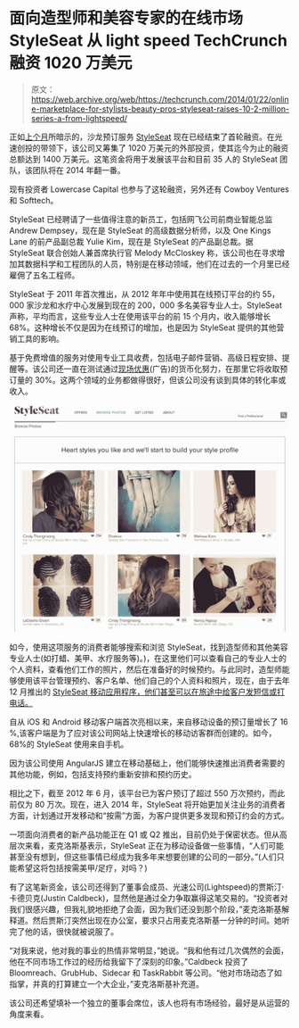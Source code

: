 # 面向造型师和美容专家的在线市场 StyleSeat 从 light speed TechCrunch 融资 1020 万美元

> 原文：<https://web.archive.org/web/https://techcrunch.com/2014/01/22/online-marketplace-for-stylists-beauty-pros-styleseat-raises-10-2-million-series-a-from-lightspeed/>

正如[上个月](https://web.archive.org/web/20221207073429/https://beta.techcrunch.com/2013/12/16/salon-booking-platform-styleseat-goes-mobile-ahead-of-upcoming-series-a/)所暗示的，沙龙预订服务 [StyleSeat](https://web.archive.org/web/20221207073429/https://www.styleseat.com/) 现在已经结束了首轮融资。在光速创投的带领下，该公司又筹集了 1020 万美元的外部投资，使其迄今为止的融资总额达到 1400 万美元。这笔资金将用于发展该平台和目前 35 人的 StyleSeat 团队，该团队将在 2014 年翻一番。

现有投资者 Lowercase Capital 也参与了这轮融资，另外还有 Cowboy Ventures 和 Softtech。

StyleSeat 已经聘请了一些值得注意的新员工，包括网飞公司前商业智能总监 Andrew Dempsey，现在是 StyleSeat 的高级数据分析师，以及 One Kings Lane 的前产品副总裁 Yulie Kim，现在是 StyleSeat 的产品副总裁。据 StyleSeat 联合创始人兼首席执行官 Melody McCloskey 称，该公司也在寻求增加其数据科学和工程团队的人员，特别是在移动领域，他们在过去的一个月里已经雇佣了五名工程师。

StyleSeat 于 2011 年首次推出，从 2012 年年中使用其在线预订平台的约 55，000 家沙龙和水疗中心发展到现在的 200，000 多名美容专业人士。StyleSeat 声称，平均而言，这些专业人士在使用该平台的前 15 个月内，收入能够增长 68%。这种增长不仅是因为在线预订的增加，也是因为 StyleSeat 提供的其他营销工具的影响。

基于免费增值的服务对使用专业工具收费，包括电子邮件营销、高级日程安排、提醒等。该公司还一直在测试通过[现场优惠](https://web.archive.org/web/20221207073429/https://beta.techcrunch.com/2012/06/29/salon-booking-service-styleseat-launches-offers-platform-to-pull-stylists-away-from-daily-deal-sites/)(广告)的货币化努力，在那里它将收取预订量的 30%。这两个领域的业务都做得很好，但该公司没有谈到具体的转化率或收入。

[![styleseat-photos](img/0add342bab6e6eb15776857acba243fd.png)](https://web.archive.org/web/20221207073429/https://beta.techcrunch.com/2014/01/22/online-marketplace-for-stylists-beauty-pros-styleseat-raises-10-2-million-series-a-from-lightspeed/styleseat-photos/)

如今，使用这项服务的消费者能够搜索和浏览 StyleSeat，找到造型师和其他美容专业人士(如打蜡、美甲、水疗服务等)。)，在这里他们可以查看自己的专业人士的个人资料，查看他们工作的照片，然后在准备好的时候预约。与此同时，造型师能够使用该平台管理预约、客户名单、他们自己的个人资料和照片，现在，由于去年 12 月推出的 [StyleSeat 移动应用程序，他们甚至可以在旅途中给客户发短信或打电话。](https://web.archive.org/web/20221207073429/https://beta.techcrunch.com/2013/12/16/salon-booking-platform-styleseat-goes-mobile-ahead-of-upcoming-series-a/)

自从 iOS 和 Android 移动客户端首次亮相以来，来自移动设备的预订量增长了 16 %,该客户端是为了应对该公司网站上快速增长的移动访客群而创建的。如今，68%的 StyleSeat 使用来自手机。

因为该公司使用 AngularJS 建立在移动基础上，他们能够快速推出消费者需要的其他功能，例如，包括支持预约重新安排和预约历史。

相比之下，截至 2012 年 6 月，该平台已为客户预订了超过 550 万次预约，而此前仅为 80 万次。现在，进入 2014 年，StyleSeat 将开始更加关注业务的消费者方面，计划通过开发移动和“按需”方面，为客户提供更多发现和预订约会的方式。

一项面向消费者的新产品功能正在 Q1 或 Q2 推出，目前仍处于保密状态。但从高层次来看，麦克洛斯基表示，StyleSeat 正在为移动设备做一些事情，“人们可能甚至没有想到，但这些事情已经成为我多年来想要创建的公司的一部分。”(人们只能希望这将包括按需美甲/足疗，对吗？)

有了这笔新资金，该公司还得到了董事会成员、光速公司(Lightspeed)的贾斯汀·卡德贝克(Justin Caldbeck)，显然他是通过全力争取赢得这笔交易的。“投资者对我们很感兴趣，但我礼貌地拒绝了会面，因为我们还没到那个阶段，”麦克洛斯基解释道。然后贾斯汀突然出现在办公室，要求只占用麦克洛斯基一分钟的时间。她听完了他的话，很快就被说服了。

“对我来说，他对我的事业的热情非常明显，”她说。“我和他有过几次偶然的会面，他在不同市场工作过的经历给我留下了深刻的印象。”Caldbeck 投资了 Bloomreach、GrubHub、Sidecar 和 TaskRabbit 等公司。“他对市场动态了如指掌，并真的打算建立一个大企业，”麦克洛斯基补充道。

该公司还希望填补一个独立的董事会席位，该人也将有市场经验，最好是从运营的角度来看。